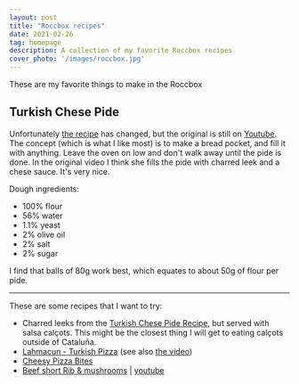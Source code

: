 ```yaml
---
layout: post
title: "Roccbox recipes"
date: 2021-02-26
tag: homepage
description: A collection of my favorite Roccbox recipes
cover_photo: '/images/roccbox.jpg'
---
```


These are my favorite things to make in the Roccbox

Turkish Chese Pide
------------------



Unfortunately [the recipe](https://au.gozney.com/blogs/recipes/cheese-pide-recipe) has changed, but the original is still on [Youtube](https://www.youtube.com/watch?v=Yjs3n3UDcAw&t=199s). The concept (which is what I like most) is to make a bread pocket, and fill it with anything. Leave the oven on low and don't walk away until the pide is done. In the original video I think she fills the pide with charred leek and a chese sauce. It's very nice.

Dough ingredients:

- 100% flour
- 56% water
- 1.1% yeast
- 2% olive oil
- 2% salt
- 2% sugar

I find that balls of 80g work best, which equates to about 50g of flour per pide.

-----

These are some recipes that I want to try:

- Charred leeks from the [Turkish Chese Pide Recipe](https://www.youtube.com/watch?v=Yjs3n3UDcAw&t=199s), but served with salsa calçots. This might be the closest thing I will get to eating calçots outside of Cataluña.
- [Lahmacun - Turkish Pizza](https://au.gozney.com/blogs/recipes/lahmacun-turkish-pizza-recipe?switcher=true) (see also [the video](https://www.youtube.com/watch?v=XNskskqzqEM))
- [Cheesy Pizza Bites](https://au.gozney.com/blogs/recipes/cheesy-pizza-bites-recipe)
- [Beef short Rib & mushrooms](https://au.gozney.com/blogs/recipes/beef-short-ribs-and-wild-mushrooms) | [youtube](https://www.youtube.com/watch?v=oq5NpShiM1U)


